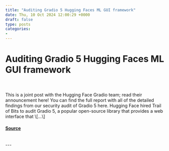 ```yaml
---
title: "Auditing Gradio 5 Hugging Faces ML GUI framework"
date: Thu, 10 Oct 2024 12:00:29 +0000
draft: false
type: posts
categories: 
- 
---
```

# Auditing Gradio 5 Hugging Faces ML GUI framework

<br/>

<br/>
This is a joint post with the Hugging Face Gradio team; read their announcement here! You can find the full report with all of the detailed findings from our security audit of Gradio 5 here. Hugging Face hired Trail of Bits to audit Gradio 5, a popular open-source library that provides a web interface that \[…\]

#### [Source](https://blog.trailofbits.com/2024/10/10/auditing-gradio-5-hugging-faces-ml-gui-framework/)

<br/>
---
